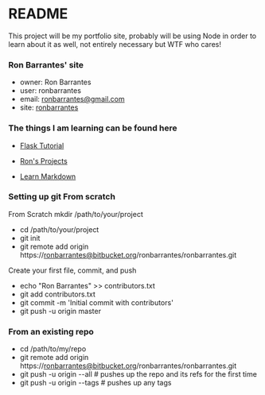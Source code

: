# README 

This project will be my portfolio site, probably will be using Node in order to learn about it as well, not entirely necessary but WTF who cares!

### Ron Barrantes' site ###

* owner: Ron Barrantes
* user: ronbarrantes
* email: ronbarrantes@gmail.com
* site: [ronbarrantes](http://ronbarrantes.co)

### The things I am learning can be found here ###

* [Flask Tutorial](http://flask.pocoo.org/docs/0.10/tutorial/#tutorial)

* [Ron's Projects](https://bitbucket.org/ronbarrantes)

* [Learn Markdown](https://bitbucket.org/tutorials/markdowndemo)

### Setting up git From scratch ###

From Scratch mkdir /path/to/your/project

* cd /path/to/your/project
* git init
* git remote add origin https://ronbarrantes@bitbucket.org/ronbarrantes/ronbarrantes.git

Create your first file, commit, and push

* echo "Ron Barrantes" >> contributors.txt
* git add contributors.txt
* git commit -m 'Initial commit with contributors'
* git push -u origin master

### From an existing repo ###

* cd /path/to/my/repo
* git remote add origin https://ronbarrantes@bitbucket.org/ronbarrantes/ronbarrantes.git
* git push -u origin --all # pushes up the repo and its refs for the first time
* git push -u origin --tags # pushes up any tags
